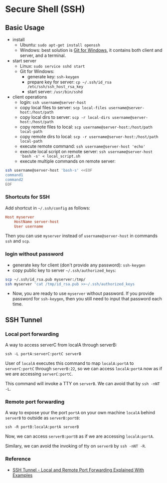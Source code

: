 
# Secure Shell (SSH)

## Basic Usage

  * install
    * Ubuntu: `sudo apt-get install openssh`
    * Windows: best solution is [Git for Windows](https://gitforwindows.org/), it contains both client and server, and a terminal.
  * start server
    * Linux: `sudo service sshd start`
    * Git for Windows: 
      * generate key: `ssh-keygen`
      * prepare key for server: `cp ~/.ssh/id_rsa /etc/ssh/ssh_host_rsa_key`
      * start server: `/usr/bin/sshd`
  * client operations
    * login: `ssh username@server-host`
    * copy local files to server: `scp local-files username@server-host:/host/path`
    * copy local dirs to server: `scp -r local-dirs username@server-host:/host/path`
    * copy remote files to local: `scp username@server-host:/host/path local-path`
    * copy remote dirs to local: `scp -r username@server-host:/host/path local-path`
    * execute remote command: `ssh username@server-host 'echo'`
    * execute local script on remote server: `ssh username@server-host 'bash -s' < local_script.sh`
    * execute multiple commands on remote server:
```bash
ssh username@server-host 'bash-s' <<EOF
command1
command2
EOF
```

### Shortcuts for SSH
Add shortcut in `~/.ssh/config` as follows: 
```conf
Host myserver
    HostName server-host
    User username
```
Then you can use `myserver` instead of `username@server-host` in commands `ssh` and `scp`.

### login without password
  * generate key for client (don't provide any password): `ssh-keygen`
  * copy public key to server `~/.ssh/authorized_keys`: 
```bash
scp ~/.ssh/id_rsa.pub myserver:/tmp/
ssh myserver 'cat /tmp/id_rsa.pub >>~/.ssh/authorized_keys
```
  * Now, you are ready to use `myserver` without password. If you provide password for `ssh-keygen`, then you still need to input that password each time.

## SSH Tunnel

### Local port forwarding

A way to access serverC from localA through serverB:
```
ssh -L portA:serverC:portC serverB
```
User of `localA` executes this command to map `localA:portA` to `serverC:portC` through `serverB:22`, so we can access `localA:portA` now as if we are accessing `serverC:portC`.

This command will invoke a TTY on `serverB`. We can avoid that by `ssh -nNT -L`.

### Remote port forwarding

A way to expose your the port `portA` on your own machine `localA` behind `serverB` to outside as `serverB:portB`:
```
ssh -R portB:localA:portA serverB
```
Now, we can access `serverB:portB` as if we are accessing `localA:portA`.

Similary, we can avoid the invoking of tty on `serverB` by `ssh -nNT -R`.

### Reference
  * [SSH Tunnel - Local and Remote Port Forwarding Explained With Examples](https://blog.trackets.com/2014/05/17/ssh-tunnel-local-and-remote-port-forwarding-explained-with-examples.html)
